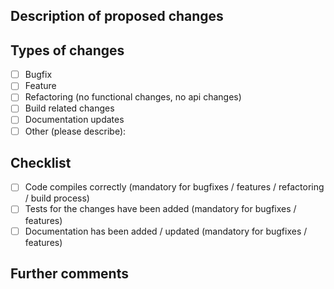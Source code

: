 <!-- Please provide a general summary of your changes in the title above -->

## Description of proposed changes
<!-- Describe your changes in detail -->

## Types of changes
<!-- What types of changes does your code introduce? Put an `x` in all the boxes that apply: -->
<!-- Please try to limit your pull request to one type, submit multiple pull requests if needed. -->
- [ ] Bugfix
- [ ] Feature
- [ ] Refactoring (no functional changes, no api changes)
- [ ] Build related changes
- [ ] Documentation updates
- [ ] Other (please describe): 

## Checklist
<!-- Go over all the following points, and put an `x` in all the boxes that apply. -->
- [ ] Code compiles correctly (mandatory for bugfixes / features / refactoring / build process)
- [ ] Tests for the changes have been added (mandatory for bugfixes / features)
- [ ] Documentation has been added / updated (mandatory for bugfixes / features)

## Further comments
<!-- If this is a relatively large or complex change, kick off the discussion by explaining
why you chose the solution you did and what alternatives you considered, etc... -->
